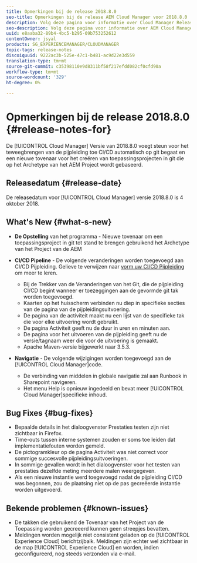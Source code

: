 ```yaml
---
title: Opmerkingen bij de release 2018.8.0
seo-title: Opmerkingen bij de release AEM Cloud Manager voor 2018.8.0
description: Volg deze pagina voor informatie over Cloud Manager Release 2018.8.0.
seo-description: Volg deze pagina voor informatie over AEM Cloud Manager Release 2018.8.0.
uuid: e8aaba32-89b4-4bc5-b295-09b753252612
contentOwner: jsyal
products: SG_EXPERIENCEMANAGER/CLOUDMANAGER
topic-tags: release-notes
discoiquuid: 9222ac3b-525e-47c1-b481-ac9d22e3d559
translation-type: tm+mt
source-git-commit: c35398110e9d8311bf58f217efdd082cf0cfd90a
workflow-type: tm+mt
source-wordcount: '329'
ht-degree: 0%

---
```



# Opmerkingen bij de release 2018.8.0 {#release-notes-for}

De [!UICONTROL Cloud Manager] Versie van 2018.8.0 voegt steun voor het teweegbrengen van de pijpleiding toe CI/CD automatisch op git begaat en een nieuwe tovenaar voor het creëren van toepassingsprojecten in git die op het Archetype van het AEM Project wordt gebaseerd.

## Releasedatum {#release-date}

De releasedatum voor [!UICONTROL Cloud Manager] versie 2018.8.0 is 4 oktober 2018.

## What&#39;s New {#what-s-new}

* **De Opstelling** van het programma - Nieuwe tovenaar om een toepassingsproject in git tot stand te brengen gebruikend het Archetype van het Project van de AEM

* **CI/CD Pipeline** - De volgende veranderingen worden toegevoegd aan CI/CD Pijpleiding. Gelieve te verwijzen naar [vorm uw CI/CD Pijpleiding](configuring-pipeline.md) om meer te leren.

   * Bij de Trekker van de Veranderingen van het Git, die de pijpleiding CI/CD begint wanneer er toezeggingen aan de gevormde git tak worden toegevoegd.
   * Kaarten op het huisscherm verbinden nu diep in specifieke secties van de pagina van de pijpleidingsuitvoering.
   * De pagina van de activiteit maakt nu een lijst van de specifieke tak die voor elke uitvoering wordt gebruikt.
   * De pagina Activiteit geeft nu de duur in uren en minuten aan.
   * De pagina voor het uitvoeren van de pijpleiding geeft nu de versie/tagnaam weer die voor de uitvoering is gemaakt.
   * Apache Maven-versie bijgewerkt naar 3.5.3.

* **Navigatie** - De volgende wijzigingen worden toegevoegd aan de [!UICONTROL Cloud Manager]code.

   * De verbinding van middelen in globale navigatie zal aan Runbook in Sharepoint navigeren.
   * Het menu Help is opnieuw ingedeeld en bevat meer [!UICONTROL Cloud Manager]specifieke inhoud.

## Bug Fixes {#bug-fixes}

* Bepaalde details in het dialoogvenster Prestaties testen zijn niet zichtbaar in Firefox.
* Time-outs tussen interne systemen zouden er soms toe leiden dat implementatiefouten worden gemeld.
* De pictogramkleur op de pagina Activiteit was niet correct voor sommige succesvolle pijpleidingsuitvoeringen.
* In sommige gevallen wordt in het dialoogvenster voor het testen van prestaties dezelfde meting meerdere malen weergegeven.
* Als een nieuwe instantie werd toegevoegd nadat de pijpleiding CI/CD was begonnen, zou de plaatsing niet op de pas gecreëerde instantie worden uitgevoerd.

## Bekende problemen {#known-issues}

* De takken die gebruikend de Tovenaar van het Project van de Toepassing worden gecreeerd kunnen geen streepjes bevatten.
* Meldingen worden mogelijk niet consistent geladen op de [!UICONTROL Experience Cloud] berichtzijbalk. Meldingen zijn echter wel zichtbaar in de map [!UICONTROL Experience Cloud] en worden, indien geconfigureerd, nog steeds verzonden via e-mail.

